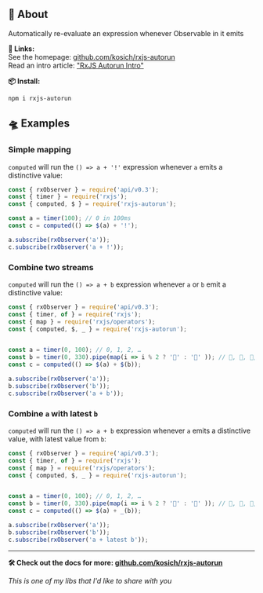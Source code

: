 <!--
name:
title:		rxjs-autorun
pageTitle:	rxjs-autorun — automatically re-evaluate an expression whenever Observable in it emits
desc:		RxJS-Autorun playground. Automatically re-evaluate an expression whenever Observable in it emits
docsUrl:
-->

## 📖 About

Automatically re-evaluate an expression whenever Observable in it emits

**🔗 Links:**    
See the homepage: [github.com/kosich/rxjs-autorun](https://github.com/kosich/rxjs-autorun)    
Read an intro article: ["RxJS Autorun Intro"](https://dev.to/rxjs/rxjs-autorun-cop)    

**📦 Install:**    
```
npm i rxjs-autorun
```

## 🛸 Examples

### Simple mapping

`computed` will run the `() => a + '!'` expression whenever `a` emits a distinctive value:

```js
const { rxObserver } = require('api/v0.3');
const { timer } = require('rxjs');
const { computed, $ } = require('rxjs-autorun');

const a = timer(100); // 0 in 100ms
const c = computed(() => $(a) + '!️');

a.subscribe(rxObserver('a'));
c.subscribe(rxObserver('a + !'));
```

### Combine two streams

`computed` will run the `() => a + b` expression whenever `a` or `b` emit a distinctive value:

```js
const { rxObserver } = require('api/v0.3');
const { timer, of } = require('rxjs');
const { map } = require('rxjs/operators');
const { computed, $, _ } = require('rxjs-autorun');


const a = timer(0, 100); // 0, 1, 2, …
const b = timer(0, 330).pipe(map(i => i % 2 ? '🐇' : '🦔' )); // 🦔, 🐇, 🦔, …
const c = computed(() => $(a) + $(b));

a.subscribe(rxObserver('a'));
b.subscribe(rxObserver('b'));
c.subscribe(rxObserver('a + b'));
```

### Combine `a` with latest `b`

`computed` will run the `() => a + b` expression whenever `a` emits a distinctive value, with latest value from `b`:

```js
const { rxObserver } = require('api/v0.3');
const { timer, of } = require('rxjs');
const { map } = require('rxjs/operators');
const { computed, $, _ } = require('rxjs-autorun');


const a = timer(0, 100); // 0, 1, 2, …
const b = timer(0, 330).pipe(map(i => i % 2 ? '🐇' : '🦔' )); // 🦔, 🐇, 🦔, …
const c = computed(() => $(a) + _(b));

a.subscribe(rxObserver('a'));
b.subscribe(rxObserver('b'));
c.subscribe(rxObserver('a + latest b'));
```

---

**🛠 Check out the docs for more: [github.com/kosich/rxjs-autorun](https://github.com/kosich/rxjs-autorun)**

_This is one of my libs that I'd like to share with you_
